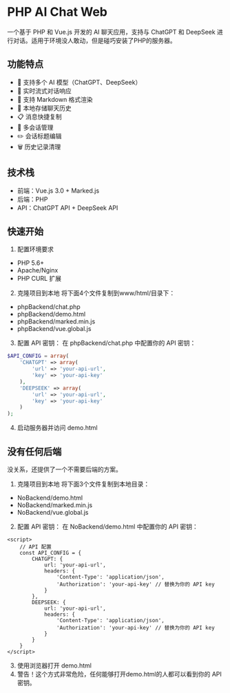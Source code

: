 # PHP AI Chat Web

一个基于 PHP 和 Vue.js 开发的 AI 聊天应用，支持与 ChatGPT 和 DeepSeek 进行对话。适用于环境没人敢动，但是碰巧安装了PHP的服务器。

## 功能特点

- 🤖 支持多个 AI 模型（ChatGPT、DeepSeek）
- 💬 实时流式对话响应
- 📝 支持 Markdown 格式渲染
- 💾 本地存储聊天历史
- 📋 消息快捷复制
- 🔄 多会话管理
- ✏️ 会话标题编辑
- 🗑️ 历史记录清理

## 技术栈

- 前端：Vue.js 3.0 + Marked.js
- 后端：PHP
- API：ChatGPT API + DeepSeek API

## 快速开始
1. 配置环境要求
- PHP 5.6+
- Apache/Nginx
- PHP CURL 扩展

2. 克隆项目到本地
将下面4个文件复制到www/html/目录下：
- phpBackend/chat.php
- phpBackend/demo.html
- phpBackend/marked.min.js
- phpBackend/vue.global.js

3. 配置 API 密钥：
在 phpBackend/chat.php 中配置你的 API 密钥：
```PHP
$API_CONFIG = array(
    'CHATGPT' => array(
        'url' => 'your-api-url',
        'key' => 'your-api-key'
    ),
    'DEEPSEEK' => array(
        'url' => 'your-api-url',
        'key' => 'your-api-key'
    )
);
```
4. 启动服务器并访问 demo.html

## 没有任何后端
没关系，还提供了一个不需要后端的方案。  
1. 克隆项目到本地
将下面3个文件复制到本地目录：
- NoBackend/demo.html
- NoBackend/marked.min.js
- NoBackend/vue.global.js

2. 配置 API 密钥：
在 NoBackend/demo.html 中配置你的 API 密钥：
```JS
<script>
    // API 配置
    const API_CONFIG = {
        CHATGPT: {
            url: 'your-api-url',
            headers: {
                'Content-Type': 'application/json',
                'Authorization': 'your-api-key' // 替换为你的 API key
            }
        },
        DEEPSEEK: {
            url: 'your-api-url',
            headers: {
                'Content-Type': 'application/json',
                'Authorization': 'your-api-key' // 替换为你的 API key
            }
        }
    }
</script>
```
3. 使用浏览器打开 demo.html
4. 警告！这个方式非常危险，任何能够打开demo.html的人都可以看到你的 API 密钥。